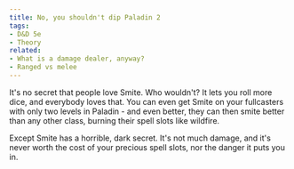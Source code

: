 ```yaml
---
title: No, you shouldn't dip Paladin 2
tags:
- D&D 5e
- Theory
related:
- What is a damage dealer, anyway?
- Ranged vs melee
---
```

It's no secret that people love Smite. Who wouldn't? It lets you roll more dice, and everybody loves that. You can even get Smite on your fullcasters with only two levels in Paladin - and even better, they can then smite better than any other class, burning their spell slots like wildfire.

Except Smite has a horrible, dark secret. It's not much damage, and it's never worth the cost of your precious spell slots, nor the danger it puts you in.
